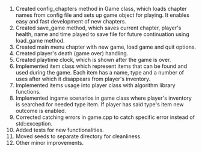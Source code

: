 1. Created config_chapters method in Game class, which loads chapter names from config file and sets up game object for playing. It enables easy and fast development of new chapters.
2. Created save_game method, which saves current chapter, player's health, name and time played to save file for future continuation using load_game method.
3. Created main menu chapter with new game, load game and quit options.
4. Created player's death (game over) handling.
5. Created playtime clock, which is shown after the game is over.
6. Implemented item class which represent items that can be found and used during the game. Each item has a name, type and a number of uses after which it disappears from player's inventory.
7. Implemented items usage into player class with algorithm library functions.
8. Implemented ingame scenarios in game class where player's inventory is searched for needed type item. If player has said type's item new outcome is enabled.
9. Corrected catching errors in game.cpp to catch specific error instead of std::exception.
10. Added tests for new functionalities.
11. Moved seeds to separate directory for cleanliness.
12. Other minor improvements.